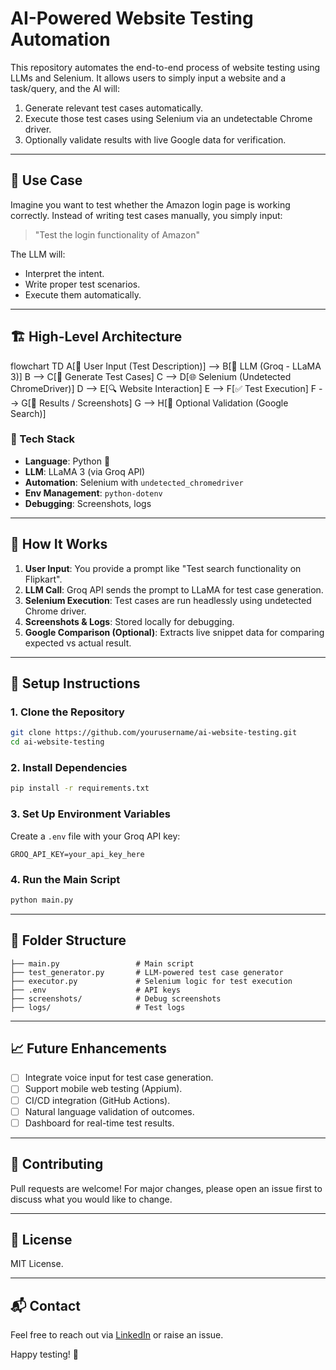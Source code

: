 # AI-Powered Website Testing Automation

This repository automates the end-to-end process of website testing using LLMs and Selenium. It allows users to simply input a website and a task/query, and the AI will:

1. Generate relevant test cases automatically.
2. Execute those test cases using Selenium via an undetectable Chrome driver.
3. Optionally validate results with live Google data for verification.

---

## 📌 Use Case
Imagine you want to test whether the Amazon login page is working correctly. Instead of writing test cases manually, you simply input:

> "Test the login functionality of Amazon"

The LLM will:
- Interpret the intent.
- Write proper test scenarios.
- Execute them automatically.

---

## 🏗️ High-Level Architecture
flowchart TD
    A[📝 User Input (Test Description)] --> B[🤖 LLM (Groq - LLaMA 3)]
    B --> C[🧪 Generate Test Cases]
    C --> D[🌐 Selenium (Undetected ChromeDriver)]
    D --> E[🔍 Website Interaction]
    E --> F[✅ Test Execution]
    F --> G[📸 Results / Screenshots]
    G --> H[🧠 Optional Validation (Google Search)]

### 🧩 Tech Stack
- **Language**: Python 🐍
- **LLM**: LLaMA 3 (via Groq API)
- **Automation**: Selenium with `undetected_chromedriver`
- **Env Management**: `python-dotenv`
- **Debugging**: Screenshots, logs

---

## 🚀 How It Works

1. **User Input**: You provide a prompt like "Test search functionality on Flipkart".
2. **LLM Call**: Groq API sends the prompt to LLaMA for test case generation.
3. **Selenium Execution**: Test cases are run headlessly using undetected Chrome driver.
4. **Screenshots & Logs**: Stored locally for debugging.
5. **Google Comparison (Optional)**: Extracts live snippet data for comparing expected vs actual result.

---

## 🔧 Setup Instructions

### 1. Clone the Repository
```bash
git clone https://github.com/yourusername/ai-website-testing.git
cd ai-website-testing
```

### 2. Install Dependencies
```bash
pip install -r requirements.txt
```

### 3. Set Up Environment Variables
Create a `.env` file with your Groq API key:
```
GROQ_API_KEY=your_api_key_here
```

### 4. Run the Main Script
```bash
python main.py
```

---

## 📂 Folder Structure
```
├── main.py                 # Main script
├── test_generator.py       # LLM-powered test case generator
├── executor.py             # Selenium logic for test execution
├── .env                    # API keys
├── screenshots/            # Debug screenshots
├── logs/                   # Test logs
```

---

## 📈 Future Enhancements
- [ ] Integrate voice input for test case generation.
- [ ] Support mobile web testing (Appium).
- [ ] CI/CD integration (GitHub Actions).
- [ ] Natural language validation of outcomes.
- [ ] Dashboard for real-time test results.

---

## 🤝 Contributing
Pull requests are welcome! For major changes, please open an issue first to discuss what you would like to change.

---

## 📜 License
MIT License.

---

## 📬 Contact
Feel free to reach out via [LinkedIn](https://www.linkedin.com/in/satyam-gupta-41606a28a/) or raise an issue.

Happy testing! 🎯

